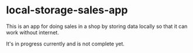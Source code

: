 # local-storage-sales-app

This is an app for doing sales in a shop by storing data locally so that it can work without internet.

It's in progress currently and is not complete yet.
